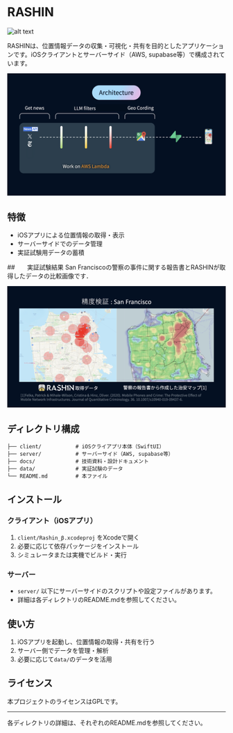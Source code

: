 # RASHIN

![alt text](images/slide_1.png.png)

RASHINは、位置情報データの収集・可視化・共有を目的としたアプリケーションです。iOSクライアントとサーバーサイド（AWS, supabase等）で構成されています。

![alt text](images/slide_2.png)

## 特徴
- iOSアプリによる位置情報の取得・表示
- サーバーサイドでのデータ管理
- 実証試験用データの蓄積

##　　実証試験結果
San Franciscoの警察の事件に関する報告書とRASHINが取得したデータの比較画像です．

![alt text](images/slide_3.png)

## ディレクトリ構成
```
├── client/           # iOSクライアプリ本体（SwiftUI）
├── server/           # サーバーサイド（AWS, supabase等）
├── docs/             # 技術資料・設計ドキュメント
├── data/             # 実証試験のデータ
└── README.md         # 本ファイル
```

## インストール

### クライアント（iOSアプリ）
1. `client/Rashin_β.xcodeproj` をXcodeで開く
2. 必要に応じて依存パッケージをインストール
3. シミュレータまたは実機でビルド・実行

### サーバー
- `server/` 以下にサーバーサイドのスクリプトや設定ファイルがあります。
- 詳細は各ディレクトリのREADME.mdを参照してください。

## 使い方
1. iOSアプリを起動し、位置情報の取得・共有を行う
2. サーバー側でデータを管理・解析
3. 必要に応じて`data/`のデータを活用

## ライセンス
本プロジェクトのライセンスはGPLです。

---

各ディレクトリの詳細は、それぞれのREADME.mdを参照してください。

